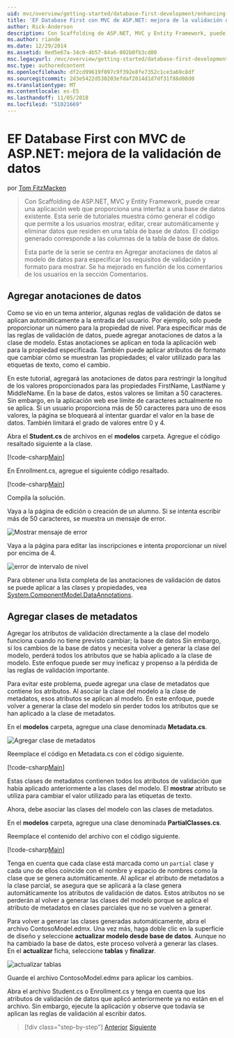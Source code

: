 ```yaml
---
uid: mvc/overview/getting-started/database-first-development/enhancing-data-validation
title: 'EF Database First con MVC de ASP.NET: mejora de la validación de datos | Microsoft Docs'
author: Rick-Anderson
description: Con Scaffolding de ASP.NET, MVC y Entity Framework, puede crear una aplicación web que proporciona una interfaz a una base de datos existente. Este tutorial seri...
ms.author: riande
ms.date: 12/29/2014
ms.assetid: 0ed5e67a-34c0-4b57-84a6-802b0fb3cd00
msc.legacyurl: /mvc/overview/getting-started/database-first-development/enhancing-data-validation
msc.type: authoredcontent
ms.openlocfilehash: df2cd99619f097c9f392e8fe7352c1ce3a69c8df
ms.sourcegitcommit: 2d3e5422d530203efdaf2014d1d7df31f88d08d0
ms.translationtype: MT
ms.contentlocale: es-ES
ms.lasthandoff: 11/05/2018
ms.locfileid: "51021669"
---
```

<a name="ef-database-first-with-aspnet-mvc-enhancing-data-validation"></a>EF Database First con MVC de ASP.NET: mejora de la validación de datos
====================
por [Tom FitzMacken](https://github.com/tfitzmac)

> Con Scaffolding de ASP.NET, MVC y Entity Framework, puede crear una aplicación web que proporciona una interfaz a una base de datos existente. Esta serie de tutoriales muestra cómo generar el código que permite a los usuarios mostrar, editar, crear automáticamente y eliminar datos que residen en una tabla de base de datos. El código generado corresponde a las columnas de la tabla de base de datos.
> 
> Esta parte de la serie se centra en Agregar anotaciones de datos al modelo de datos para especificar los requisitos de validación y formato para mostrar. Se ha mejorado en función de los comentarios de los usuarios en la sección Comentarios.


## <a name="add-data-annotations"></a>Agregar anotaciones de datos

Como se vio en un tema anterior, algunas reglas de validación de datos se aplican automáticamente a la entrada del usuario. Por ejemplo, solo puede proporcionar un número para la propiedad de nivel. Para especificar más de las reglas de validación de datos, puede agregar anotaciones de datos a la clase de modelo. Estas anotaciones se aplican en toda la aplicación web para la propiedad especificada. También puede aplicar atributos de formato que cambiar cómo se muestran las propiedades; el valor utilizado para las etiquetas de texto, como el cambio.

En este tutorial, agregará las anotaciones de datos para restringir la longitud de los valores proporcionados para las propiedades FirstName, LastName y MiddleName. En la base de datos, estos valores se limitan a 50 caracteres. Sin embargo, en la aplicación web ese límite de caracteres actualmente no se aplica. Si un usuario proporciona más de 50 caracteres para uno de esos valores, la página se bloqueará al intentar guardar el valor en la base de datos. También limitará el grado de valores entre 0 y 4.

Abra el **Student.cs** de archivos en el **modelos** carpeta. Agregue el código resaltado siguiente a la clase.

[!code-csharp[Main](enhancing-data-validation/samples/sample1.cs?highlight=5,15,17,20)]

En Enrollment.cs, agregue el siguiente código resaltado.

[!code-csharp[Main](enhancing-data-validation/samples/sample2.cs?highlight=5,10)]

Compila la solución.

Vaya a la página de edición o creación de un alumno. Si se intenta escribir más de 50 caracteres, se muestra un mensaje de error.

![Mostrar mensaje de error](enhancing-data-validation/_static/image1.png)

Vaya a la página para editar las inscripciones e intenta proporcionar un nivel por encima de 4.

![error de intervalo de nivel](enhancing-data-validation/_static/image2.png)

Para obtener una lista completa de las anotaciones de validación de datos se puede aplicar a las clases y propiedades, vea [System.ComponentModel.DataAnnotations](https://msdn.microsoft.com/library/system.componentmodel.dataannotations.aspx).

## <a name="add-metadata-classes"></a>Agregar clases de metadatos

Agregar los atributos de validación directamente a la clase del modelo funciona cuando no tiene previsto cambiar; la base de datos Sin embargo, si los cambios de la base de datos y necesita volver a generar la clase del modelo, perderá todos los atributos que se había aplicado a la clase de modelo. Este enfoque puede ser muy ineficaz y propenso a la pérdida de las reglas de validación importante.

Para evitar este problema, puede agregar una clase de metadatos que contiene los atributos. Al asociar la clase del modelo a la clase de metadatos, esos atributos se aplican al modelo. En este enfoque, puede volver a generar la clase del modelo sin perder todos los atributos que se han aplicado a la clase de metadatos.

En el **modelos** carpeta, agregue una clase denominada **Metadata.cs**.

![Agregar clase de metadatos](enhancing-data-validation/_static/image3.png)

Reemplace el código en Metadata.cs con el código siguiente.

[!code-csharp[Main](enhancing-data-validation/samples/sample3.cs)]

Estas clases de metadatos contienen todos los atributos de validación que había aplicado anteriormente a las clases del modelo. El **mostrar** atributo se utiliza para cambiar el valor utilizado para las etiquetas de texto.

Ahora, debe asociar las clases del modelo con las clases de metadatos.

En el **modelos** carpeta, agregue una clase denominada **PartialClasses.cs**.

Reemplace el contenido del archivo con el código siguiente.

[!code-csharp[Main](enhancing-data-validation/samples/sample4.cs)]

Tenga en cuenta que cada clase está marcada como un `partial` clase y cada uno de ellos coincide con el nombre y espacio de nombres como la clase que se genera automáticamente. Al aplicar el atributo de metadatos a la clase parcial, se asegura que se aplicará a la clase genera automáticamente los atributos de validación de datos. Estos atributos no se perderán al volver a generar las clases del modelo porque se aplica el atributo de metadatos en clases parciales que no se vuelven a generar.

Para volver a generar las clases generadas automáticamente, abra el archivo ContosoModel.edmx. Una vez más, haga doble clic en la superficie de diseño y seleccione **actualizar modelo desde base de datos**. Aunque no ha cambiado la base de datos, este proceso volverá a generar las clases. En el **actualizar** ficha, seleccione **tablas** y **finalizar**.

![actualizar tablas](enhancing-data-validation/_static/image4.png)

Guarde el archivo ContosoModel.edmx para aplicar los cambios.

Abra el archivo Student.cs o Enrollment.cs y tenga en cuenta que los atributos de validación de datos que aplicó anteriormente ya no están en el archivo. Sin embargo, ejecute la aplicación y observe que todavía se aplican las reglas de validación al escribir datos.

> [!div class="step-by-step"]
> [Anterior](customizing-a-view.md)
> [Siguiente](publish-to-azure.md)
